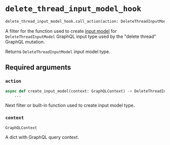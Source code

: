 # `delete_thread_input_model_hook`

```python
delete_thread_input_model_hook.call_action(action: DeleteThreadInputModelAction, context: GraphQLContext)
```

A filter for the function used to create [input model](https://pydantic-docs.helpmanual.io/usage/models/) for `DeleteThreadInputModel` GraphQL input type used by the "delete thread" GraphQL mutation.

Returns `DeleteThreadInputModel` input model type.


## Required arguments

### `action`

```python
async def create_input_model(context: GraphQLContext) -> DeleteThreadInputModel:
    ...
```

Next filter or built-in function used to create input model type.


### `context`

```python
GraphQLContext
```

A dict with GraphQL query context.
